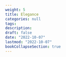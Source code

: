 ```yaml
---
weight: 5
title: Elegance
categories: null
tags:
description: 
draft: false
date: "2022-10-07"
lastmod: "2022-10-07"
bookCollapseSection: true
---
```


